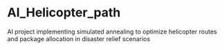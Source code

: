 # AI_Helicopter_path
AI project implementing simulated annealing to optimize helicopter routes and package allocation in disaster relief scenarios
